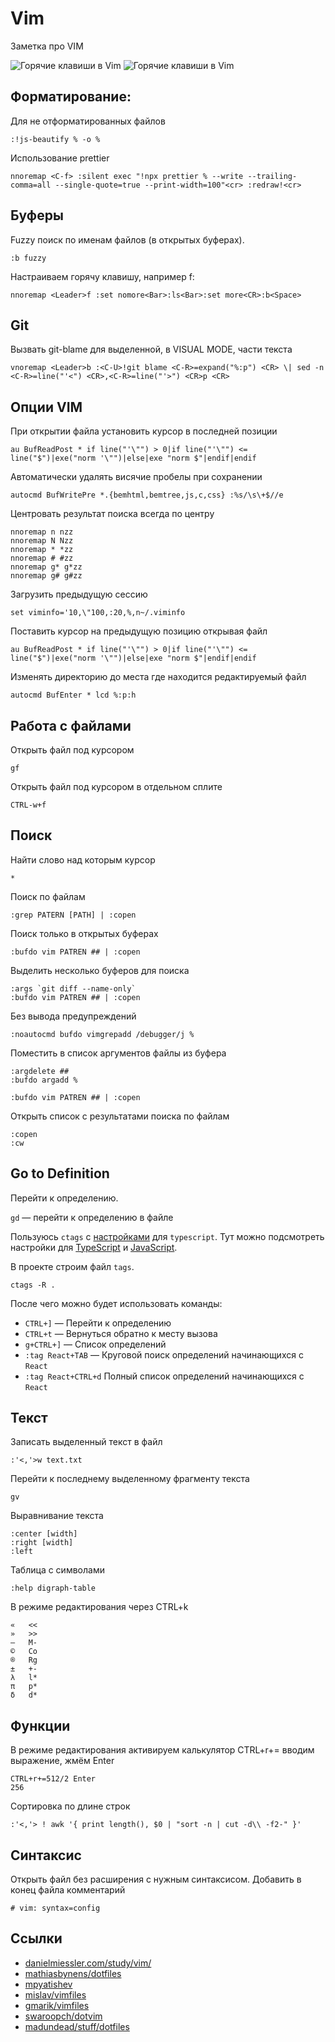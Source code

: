 # Vim

Заметка про VIM

![Горячие клавиши в Vim](vim.png)
![Горячие клавиши в Vim](vim2.png)

## Форматирование:

Для не отформатированных файлов

```
:!js-beautify % -o %
```

Использование prettier

```
nnoremap <C-f> :silent exec "!npx prettier % --write --trailing-comma=all --single-quote=true --print-width=100"<cr> :redraw!<cr>
```

## Буферы
Fuzzy поиск по именам файлов (в открытых буферах).

```
:b fuzzy
```

Настраиваем горячу клавишу, например <Leader>f:

```
nnoremap <Leader>f :set nomore<Bar>:ls<Bar>:set more<CR>:b<Space>
```

## Git

Вызвать git-blame для выделенной, в VISUAL MODE, части текста

```
vnoremap <Leader>b :<C-U>!git blame <C-R>=expand("%:p") <CR> \| sed -n <C-R>=line("'<") <CR>,<C-R>=line("'>") <CR>p <CR>
```

## Опции VIM

При открытии файла установить курсор в последней позиции

```
au BufReadPost * if line("'\"") > 0|if line("'\"") <= line("$")|exe("norm '\"")|else|exe "norm $"|endif|endif
```

Автоматически удалять висячие пробелы при сохранении

```
autocmd BufWritePre *.{bemhtml,bemtree,js,c,css} :%s/\s\+$//e
```

Центровать результат поиска всегда по центру

```
nnoremap n nzz
nnoremap N Nzz
nnoremap * *zz
nnoremap # #zz
nnoremap g* g*zz
nnoremap g# g#zz
```

Загрузить предыдущую сессию

```
set viminfo='10,\"100,:20,%,n~/.viminfo
```


Поставить курсор на предыдущую позицию открывая файл

```
au BufReadPost * if line("'\"") > 0|if line("'\"") <= line("$")|exe("norm '\"")|else|exe "norm $"|endif|endif
```

Изменять директорию до места где находится редактируемый файл

```
autocmd BufEnter * lcd %:p:h
```

## Работа с файлами

Открыть файл под курсором
```
gf
```

Открыть файл под курсором в отдельном сплите

```
CTRL-w+f
```

## Поиск

Найти слово над которым курсор
```
*
```

Поиск по файлам

```
:grep PATERN [PATH] | :copen
```

Поиск только в открытых буферах

```
:bufdo vim PATREN ## | :copen

```

Выделить несколько буферов для поиска

```
:args `git diff --name-only`
:bufdo vim PATREN ## | :copen
```

Без вывода предупреждений
```
:noautocmd bufdo vimgrepadd /debugger/j %
```

Поместить в список аргументов файлы из буфера
```
:argdelete ##
:bufdo argadd %

:bufdo vim PATREN ## | :copen
```

Открыть список с результатами поиска по файлам

```
:copen
:cw
```

## Go to Definition

Перейти к определению.

`gd` — перейти к определению в файле

Пользуюсь `ctags` с [настройками](https://github.com/voischev/dotfiles/blob/master/ctags) для `typescript`.
Тут можно подсмотреть настройки для [TypeScript](https://github.com/jb55/typescript-ctags) и [JavaScript](https://github.com/romainl/ctags-patterns-for-javascript).

В проекте строим файл `tags`.

```
ctags -R .
```

После чего можно будет использовать команды:

* `CTRL+]` — Перейти к определению
* `CTRL+t` — Вернуться обратно к месту вызова
* `g+CTRL+]` — Список определений
* `:tag React+TAB` — Круговой поиск определений начинающихся с `React`
* `:tag React+CTRL+d` Полный список определений начинающихся с `React`


## Текст

Записать выделенный текст в файл

```
:'<,'>w text.txt
```

Перейти к последнему выделенному фрагменту текста

```
gv
```

Выравнивание текста

```
:center [width]
:right [width]
:left
```

Таблица с символами

```
:help digraph-table
```

В режиме редактирования через CTRL+k

```
«   <<
»   >>
—   M-
©   Co
®   Rg
±   +-
λ   l*
π   p*
δ   d*
```

## Функции

В режиме редактирования активируем калькулятор CTRL+r+= вводим выражение, жмём Enter

```
CTRL+r+=512/2 Enter
256
```

Сортировка по длине строк

```
:'<,'> ! awk '{ print length(), $0 | "sort -n | cut -d\\ -f2-" }'
```

## Синтаксис

Открыть файл без расширения с нужным синтаксисом. Добавить в конец файла комментарий

```
# vim: syntax=config
```

## Ссылки

* [danielmiessler.com/study/vim/](https://danielmiessler.com/study/vim/)
* [mathiasbynens/dotfiles](https://github.com/mathiasbynens/dotfiles)
* [mpyatishev](https://github.com/mpyatishev)
* [mislav/vimfiles](https://github.com/mislav/vimfiles/blob/master/vimrc)
* [gmarik/vimfiles](https://github.com/gmarik/vimfiles)
* [swaroopch/dotvim](https://github.com/swaroopch/dotvim/blob/master/vimrc)
* [madundead/stuff/dotfiles](https://github.com/madundead/stuff/blob/master/dotfiles/vim/vimrc.symlink)

